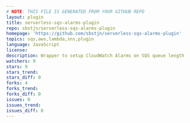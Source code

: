 ```yaml
---
# NOTE: THIS FILE IS GENERATED FROM YOUR GITHUB REPO
layout: plugin
title: serverless-sqs-alarms-plugin
repo: sbstjn/serverless-sqs-alarms-plugin
homepage: 'https://github.com/sbstjn/serverless-sqs-alarms-plugin'
topics: sqs,aws,lambda,sns,plugin
language: JavaScript
license: 
description: Wrapper to setup CloudWatch Alarms on SQS queue length
watchers: 9
stars: 9
stars_trend: 
stars_diff: 0
forks: 4
forks_trend: 
forks_diff: 0
issues: 0
issues_trend: 
issues_diff: 0
---
```

